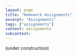 ```yaml
---
layout: page
title: "Homework Assignments"
excerpt: "Assignments"
tags: ["assignments"]
context: assignments
subcontext:
---
```


(under construction)
